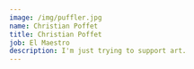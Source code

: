 ```yaml
---
image: /img/puffler.jpg
name: Christian Poffet
title: Christian Poffet
job: El Maestro
description: I'm just trying to support art.
---
```

